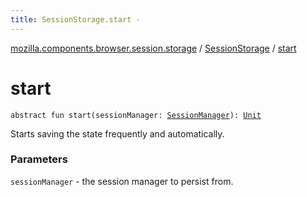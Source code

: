 ```yaml
---
title: SessionStorage.start - 
---
```


[mozilla.components.browser.session.storage](../index.html) / [SessionStorage](index.html) / [start](./start.html)

# start

`abstract fun start(sessionManager: `[`SessionManager`](../../mozilla.components.browser.session/-session-manager/index.html)`): `[`Unit`](https://kotlinlang.org/api/latest/jvm/stdlib/kotlin/-unit/index.html)

Starts saving the state frequently and automatically.

### Parameters

`sessionManager` - the session manager to persist from.